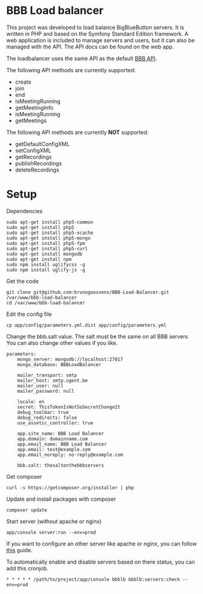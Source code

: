 BBB Load balancer
========================

This project was developed to load balance BigBlueButton servers.
It is written in PHP and based on the Symfony Standard Edition framework.
A web application is included to manage servers and users, but it can also be managed with the API. The API docs can be found on the web app.

The loadbalancer uses the same API as the default [BBB API](https://code.google.com/p/bigbluebutton/wiki/API).

The following API methods are currently supported:

- create
- join
- end
- isMeetingRunning
- getMeetingInfo
- isMeetingRunning
- getMeetings

The following API methods are currently **NOT** supported:

- getDefaultConfigXML
- setConfigXML
- getRecordings
- publishRecordings
- deleteRecordings

# Setup #

Dependencies

	sudo apt-get install php5-common
	sudo apt-get install php5
	sudo apt-get install php5-xcache
	sudo apt-get install php5-mongo
	sudo apt-get install php5-fpm
	sudo apt-get install php5-curl
	sudo apt-get install mongodb
	sudo apt-get install npm
	sudo npm install uglifycss -g
	sudo npm install uglify-js -g

Get the code

	git clone git@github.com:brunogoossens/BBB-Load-Balancer.git /var/www/bbb-load-balancer
	cd /var/www/bbb-load-balancer

Edit the config file

	cp app/config/parameters.yml.dist app/config/parameters.yml

Change the bbb.salt value. The salt must be the same on all BBB servers
You can also change other values if you like.

```
parameters:
    mongo_server: mongodb://localhost:27017
    mongo_database: BBBLoadBalancer

    mailer_transport: smtp
    mailer_host: smtp.ugent.be
    mailer_user: null
    mailer_password: null

    locale: en
    secret: ThisTokenIsNotSoSecretChangeIt
    debug_toolbar: true
    debug_redirects: false
    use_assetic_controller: true

    app.site_name: BBB Load Balancer
    app.domain: domainname.com
    app.email_name: BBB Load Balancer
    app.email: test@example.com
    app.email_noreply: no-reply@example.com

    bbb.salt: thesaltonthebbbservers
```

Get composer

	curl -s https://getcomposer.org/installer | php

Update and install packages with composer

	composer update

Start server (without apache or nginx)

	app/console server:run --env=prod

If you want to configure an other server like apache or nginx, you can follow [this](http://symfony.com/doc/current/cookbook/configuration/web_server_configuration.html) guide.

To automatically enable and disable servers based on there status, you can add this cronjob.

    * * * * * /path/to/project/app/console bbblb bbblb:servers:check --env=prod
